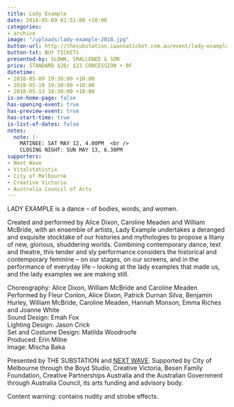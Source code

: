 ```yaml
---
title: Lady Example
date: 2018-05-09 01:51:00 +10:00
categories:
- archive
image: "/uploads/lady-example-2018.jpg"
button-url: http://thesubstation.iwannaticket.com.au/event/lady-example-MTQzNzM
button-txt: BUY TICKETS
presented-by: SLOWN, SMALLENED & SON
price: STANDARD $28/ $23 CONCESSION + BF
datetime:
- 2018-05-09 19:30:00 +10:00
- 2018-05-10 19:30:00 +10:00
- 2018-05-13 18:30:00 +10:00
is-on-home-page: false
has-opening-event: true
has-preview-event: true
has-start-time: true
is-list-of-dates: false
notes:
  note: |-
    MATINEE: SAT MAY 12, 4.00PM  <br />
    CLOSING NIGHT: SUN MAY 13, 6.30PM
supporters:
- Next Wave
- Vitalstatistix
- City of Melbourne
- Creative Victoria
- Australia Council of Arts
---
```


LADY EXAMPLE is a dance – of bodies, words, and women.

Created and performed by Alice Dixon, Caroline Meaden and William McBride, with an ensemble of artists, Lady Example undertakes a deranged and exquisite stocktake of our histories and mythologies to propose a litany of new, glorious, shuddering worlds. Combining contemporary dance, text and theatre, this tender and sly performance considers the historical and contemporary feminine – on our stages, on our screens, and in the performance of everyday life – looking at the lady examples that made us, and the lady examples we are making still.

Choreography: Alice Dixon, William McBride and Caroline Meaden
Performed by Fleur Conlon, Alice Dixon, Patrick Durnan Silva, Benjamin Hurley, William McBride, Caroline Meaden, Hannah Monson, Emma Riches and Joanne White <br>
Sound Design: Emah Fox <br>
Lighting Design: Jason Crick <br>
Set and Costume Design: Matilda Woodroofe <br>
Produced: Erin Milne <br>
Image: Mischa Baka <br>

Presented by THE SUBSTATION and [NEXT WAVE](http://nextwave.org.au/). Supported by City of Melbourne through the Boyd Studio, Creative Victoria, Besen Family Foundation, Creative Partnerships Australia and the Australian Government through Australia Council, its arts funding and advisory body.

Content warning: contains nudity and strobe effects.
